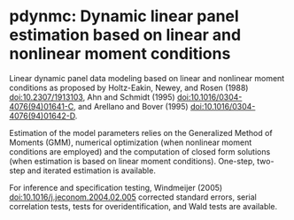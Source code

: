 # pdynmc: Dynamic linear panel estimation based on linear and nonlinear moment conditions

Linear dynamic panel data modeling based on linear and nonlinear moment conditions 
as proposed by Holtz-Eakin, Newey, and Rosen (1988) <doi:10.2307/1913103>, 
Ahn and Schmidt (1995) <doi:10.1016/0304-4076(94)01641-C>, and 
Arellano and Bover (1995) <doi:10.1016/0304-4076(94)01642-D>.

Estimation of the model parameters relies on the Generalized Method of Moments (GMM),
numerical optimization (when nonlinear moment conditions are employed) and the
computation of closed form solutions (when estimation is based on linear moment 
conditions). One-step, two-step and iterated estimation is available.

For inference and specification testing, Windmeijer (2005) <doi:10.1016/j.jeconom.2004.02.005> 
corrected standard errors, serial correlation tests, tests for overidentification, 
and Wald tests are available.
